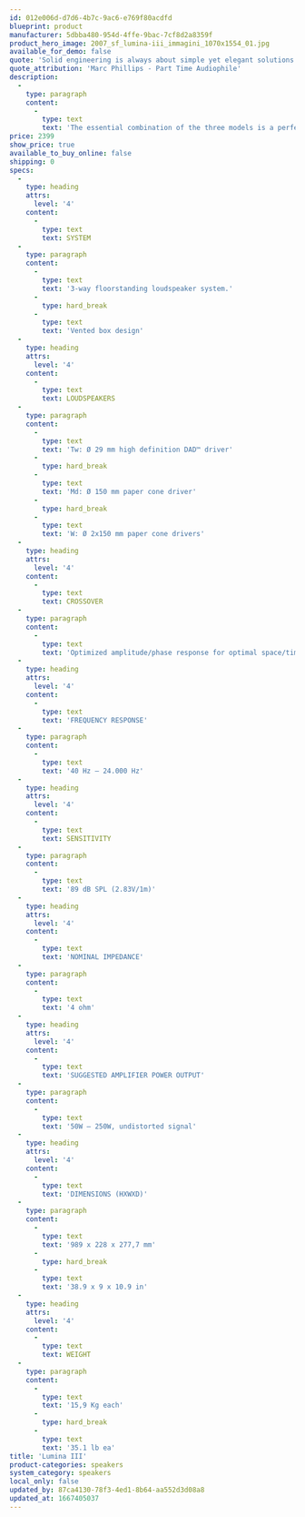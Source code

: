 ```yaml
---
id: 012e006d-d7d6-4b7c-9ac6-e769f80acdfd
blueprint: product
manufacturer: 5dbba480-954d-4ffe-9bac-7cf8d2a8359f
product_hero_image: 2007_sf_lumina-iii_immagini_1070x1554_01.jpg
available_for_demo: false
quote: 'Solid engineering is always about simple yet elegant solutions. By sticking to those ideals, Sonus faber has come up with a truly remarkable $2200/pair of loudspeakers. The Lumina IIIs easily win any “best value” award Part-Time Audiophile offers. I’ll have to go digging in the archives. Wait, I got one'
quote_attribution: 'Marc Phillips - Part Time Audiophile'
description:
  -
    type: paragraph
    content:
      -
        type: text
        text: 'The essential combination of the three models is a perfectly balanced solution for traditional stereo system enthusiasts as much as for those looking to experience a multichannel home theater system.'
price: 2399
show_price: true
available_to_buy_online: false
shipping: 0
specs:
  -
    type: heading
    attrs:
      level: '4'
    content:
      -
        type: text
        text: SYSTEM
  -
    type: paragraph
    content:
      -
        type: text
        text: '3-way floorstanding loudspeaker system.'
      -
        type: hard_break
      -
        type: text
        text: 'Vented box design'
  -
    type: heading
    attrs:
      level: '4'
    content:
      -
        type: text
        text: LOUDSPEAKERS
  -
    type: paragraph
    content:
      -
        type: text
        text: 'Tw: Ø 29 mm high definition DAD™ driver'
      -
        type: hard_break
      -
        type: text
        text: 'Md: Ø 150 mm paper cone driver'
      -
        type: hard_break
      -
        type: text
        text: 'W: Ø 2x150 mm paper cone drivers'
  -
    type: heading
    attrs:
      level: '4'
    content:
      -
        type: text
        text: CROSSOVER
  -
    type: paragraph
    content:
      -
        type: text
        text: 'Optimized amplitude/phase response for optimal space/time performance “Para-cross topology™”. Crossover frequencies: 350 and 3500 Hz.'
  -
    type: heading
    attrs:
      level: '4'
    content:
      -
        type: text
        text: 'FREQUENCY RESPONSE'
  -
    type: paragraph
    content:
      -
        type: text
        text: '40 Hz – 24.000 Hz'
  -
    type: heading
    attrs:
      level: '4'
    content:
      -
        type: text
        text: SENSITIVITY
  -
    type: paragraph
    content:
      -
        type: text
        text: '89 dB SPL (2.83V/1m)'
  -
    type: heading
    attrs:
      level: '4'
    content:
      -
        type: text
        text: 'NOMINAL IMPEDANCE'
  -
    type: paragraph
    content:
      -
        type: text
        text: '4 ohm'
  -
    type: heading
    attrs:
      level: '4'
    content:
      -
        type: text
        text: 'SUGGESTED AMPLIFIER POWER OUTPUT'
  -
    type: paragraph
    content:
      -
        type: text
        text: '50W – 250W, undistorted signal'
  -
    type: heading
    attrs:
      level: '4'
    content:
      -
        type: text
        text: 'DIMENSIONS (HXWXD)'
  -
    type: paragraph
    content:
      -
        type: text
        text: '989 x 228 x 277,7 mm'
      -
        type: hard_break
      -
        type: text
        text: '38.9 x 9 x 10.9 in'
  -
    type: heading
    attrs:
      level: '4'
    content:
      -
        type: text
        text: WEIGHT
  -
    type: paragraph
    content:
      -
        type: text
        text: '15,9 Kg each'
      -
        type: hard_break
      -
        type: text
        text: '35.1 lb ea'
title: 'Lumina III'
product-categories: speakers
system_category: speakers
local_only: false
updated_by: 87ca4130-78f3-4ed1-8b64-aa552d3d08a8
updated_at: 1667405037
---
```

